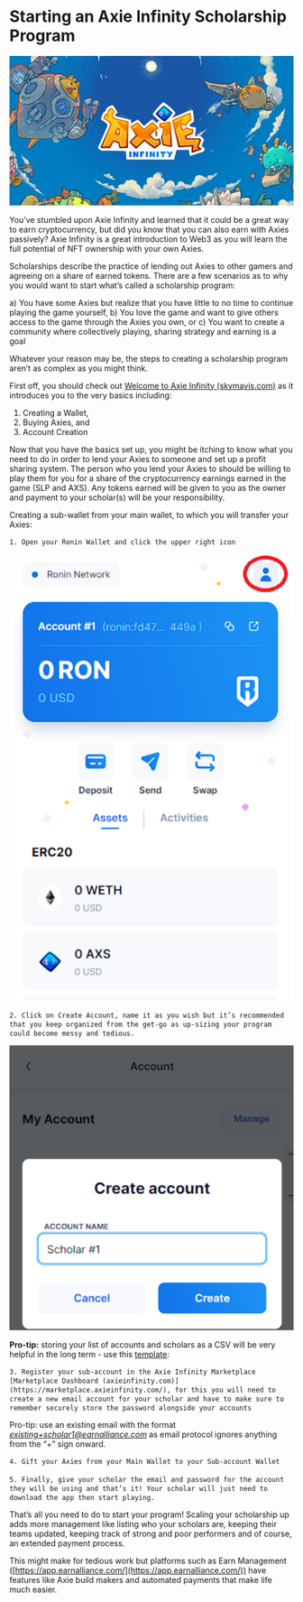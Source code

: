 # Starting an Axie Infinity Scholarship Program

![alt_text](axie-banner.png "Axie Infinity")

You’ve stumbled upon Axie Infinity and learned that it could be a great way to earn cryptocurrency, but did you know that you can also earn with Axies passively? Axie Infinity is a great introduction to Web3 as you will learn the full potential of NFT ownership with your own Axies.

Scholarships describe the practice of lending out Axies to other gamers and agreeing on a share of earned tokens. There are a few scenarios as to why you would want to start what’s called a scholarship program:

a) You have some Axies but realize that you have little to no time to continue playing the game yourself,
b) You love the game and want to give others access to the game through the Axies you own, or
c) You want to create a community where collectively playing, sharing strategy and earning is a goal

Whatever your reason may be, the steps to creating a scholarship program aren’t as complex as you might think.

First off, you should check out [Welcome to Axie Infinity (skymavis.com)](https://welcome.skymavis.com/) as it introduces you to the very basics including:

1. Creating a Wallet,
2. Buying Axies, and
3. Account Creation

Now that you have the basics set up, you might be itching to know what you need to do in order to lend your Axies to someone and set up a profit sharing system. The person who you lend your Axies to should be willing to play them for you for a share of the cryptocurrency earnings earned in the game (SLP and AXS). Any tokens earned will be given to you as the owner and payment to your scholar(s) will be your responsibility.

Creating a sub-wallet from your main wallet, to which you will transfer your Axies:

	1. Open your Ronin Wallet and click the upper right icon

![alt_text](ronin-wallet-top-right.png "Ronin Wallet")

	2. Click on Create Account, name it as you wish but it’s recommended that you keep organized from the get-go as up-sizing your program could become messy and tedious.

![alt_text](ronin-wallet-create-account.png "Creating Ronin Accounts")

**Pro-tip:** storing your list of accounts and scholars as a CSV will be very helpful in the long term - use this [template](https://docs.google.com/spreadsheets/d/13jrVONAtcLZZ8S5gXGuV0_ccK19nMEeuQv7_GgUxYRo/edit#gid=0):

	3. Register your sub-account in the Axie Infinity Marketplace 	[Marketplace Dashboard (axieinfinity.com)](https://marketplace.axieinfinity.com/), for this you will need to create a new email account for your scholar and have to make sure to remember securely store the password alongside your accounts

Pro-tip: use an existing email with the format *existing+scholar1@earnalliance.com* as email protocol ignores anything from the “+” sign onward.

	4. Gift your Axies from your Main Wallet to your Sub-account Wallet

	5. Finally, give your scholar the email and password for the account they will be using and that’s it! Your scholar will just need to download the app then start playing.

That’s all you need to do to start your program! Scaling your scholarship up adds more management like listing who your scholars are, keeping their teams updated, keeping track of strong and poor performers and of course, an extended payment process.

This might make for tedious work but platforms such as Earn Management ([https://app.earnalliance.com/](https://app.earnalliance.com/)) have features like Axie build makers and automated payments that make life much easier.
